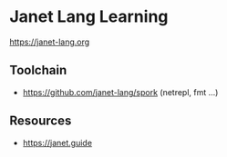 # Janet Lang Learning

https://janet-lang.org

## Toolchain

- https://github.com/janet-lang/spork (netrepl, fmt ...)

## Resources

- https://janet.guide
